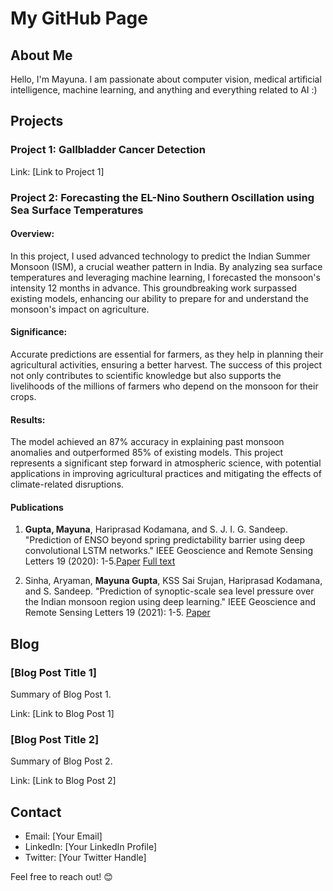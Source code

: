 # My GitHub Page

## About Me

Hello, I'm Mayuna. I am passionate about computer vision, medical artificial intelligence, machine learning, and anything and everything related to AI :)

## Projects

### Project 1: Gallbladder Cancer Detection

Link: [Link to Project 1]

### Project 2: Forecasting the EL-Nino Southern Oscillation using Sea Surface Temperatures

#### Overview:
In this project, I used advanced technology to predict the Indian Summer Monsoon (ISM), a crucial weather pattern in India. By analyzing sea surface temperatures and leveraging machine learning, I forecasted the monsoon's intensity 12 months in advance. This groundbreaking work surpassed existing models, enhancing our ability to prepare for and understand the monsoon's impact on agriculture.

#### Significance:
Accurate predictions are essential for farmers, as they help in planning their agricultural activities, ensuring a better harvest. The success of this project not only contributes to scientific knowledge but also supports the livelihoods of the millions of farmers who depend on the monsoon for their crops.

#### Results:
The model achieved an 87% accuracy in explaining past monsoon anomalies and outperformed 85% of existing models. This project represents a significant step forward in atmospheric science, with potential applications in improving agricultural practices and mitigating the effects of climate-related disruptions.

#### Publications
1. **Gupta, Mayuna**, Hariprasad Kodamana, and S. J. I. G. Sandeep. "Prediction of ENSO beyond spring predictability barrier using deep convolutional LSTM networks." IEEE Geoscience and Remote Sensing Letters 19 (2020): 1-5.[Paper](https://ieeexplore.ieee.org/abstract/document/9244083) [Full text](https://www.researchgate.net/profile/Mayuna-Gupta-2/publication/345098701_Prediction_of_ENSO_Beyond_Spring_Predictability_Barrier_Using_Deep_Convolutional_LSTM_Networks/links/63677fcb431b1f530076b8d9/Prediction-of-ENSO-Beyond-Spring-Predictability-Barrier-Using-Deep-Convolutional-LSTM-Networks.pdf)

2. Sinha, Aryaman, **Mayuna Gupta**, KSS Sai Srujan, Hariprasad Kodamana, and S. Sandeep. "Prediction of synoptic-scale sea level pressure over the Indian monsoon region using deep learning." IEEE Geoscience and Remote Sensing Letters 19 (2021): 1-5. [Paper](https://ieeexplore.ieee.org/abstract/document/9507518)



## Blog

### [Blog Post Title 1]

Summary of Blog Post 1.

Link: [Link to Blog Post 1]

### [Blog Post Title 2]

Summary of Blog Post 2.

Link: [Link to Blog Post 2]

## Contact

- Email: [Your Email]
- LinkedIn: [Your LinkedIn Profile]
- Twitter: [Your Twitter Handle]

Feel free to reach out! 😊
